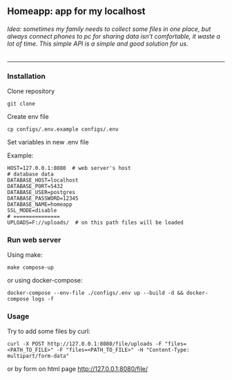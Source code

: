 ## Homeapp: app for my localhost
###### Idea: sometimes my family needs to collect some files in one place, but always connect phones to pc for sharing data isn't comfortable, it waste a lot of time. This simple API is a simple and good solution for us.
___
### Installation
Clone repository
```
git clone 
```
Create env file
```
cp configs/.env.example configs/.env
```
Set variables in new .env file

Example:
```
HOST=127.0.0.1:8080  # web server's host
# database data
DATABASE_HOST=localhost
DATABASE_PORT=5432
DATABASE_USER=postgres
DATABASE_PASSWORD=12345
DATABASE_NAME=homeapp
SSL_MODE=disable
# ===============
UPLOADS=F://uploads/  # on this path files will be loaded
```
### Run web server
Using make:
```
make compose-up
```
or using docker-compose:
```
docker-compose --env-file ./configs/.env up --build -d && docker-compose logs -f
```
### Usage
Try to add some files by curl:
```
curl -X POST http://127.0.0.1:8080/file/uploads -F "files=<PATH_TO_FILE>" -F "files=<PATH_TO_FILE>" -H "Content-Type: multipart/form-data"
```
or by form on html page http://127.0.0.1:8080/file/
